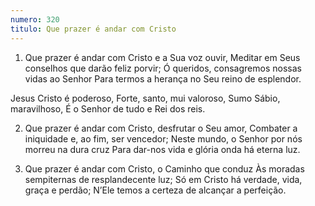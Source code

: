 ```yaml
---
numero: 320
titulo: Que prazer é andar com Cristo
---
```

1. Que prazer é andar com Cristo e a Sua voz ouvir,
Meditar em Seus conselhos que darão feliz porvir;
Ó queridos, consagremos nossas vidas ao Senhor
Para termos a herança no Seu reino de esplendor.

Jesus Cristo é poderoso,
Forte, santo, mui valoroso,
Sumo Sábio, maravilhoso,
É o Senhor de tudo e Rei dos reis.

2. Que prazer é andar com Cristo, desfrutar o Seu amor,
Combater a iniquidade e, ao fim, ser vencedor;
Neste mundo, o Senhor por nós morreu na dura cruz
Para dar-nos vida e glória onda há eterna luz.

3. Que prazer é andar com Cristo, o Caminho que conduz
Às moradas sempiternas de resplandecente luz;
Só em Cristo há verdade, vida, graça e perdão;
N’Ele temos a certeza de alcançar a perfeição.
